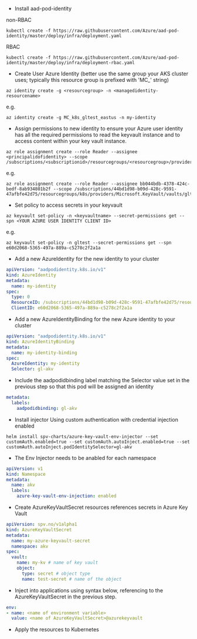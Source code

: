 - Install aad-pod-identity

non-RBAC

```
kubectl create -f https://raw.githubusercontent.com/Azure/aad-pod-identity/master/deploy/infra/deployment.yaml
```

RBAC

```
kubectl create -f https://raw.githubusercontent.com/Azure/aad-pod-identity/master/deploy/infra/deployment-rbac.yaml
```

- Create User Azure Identity (better use the same group your AKS cluster uses; typically this resource group is prefixed with 'MC_' string)

```
az identity create -g <resourcegroup> -n <managedidentity-resourcename>
```

e.g.

```
az identity create -g MC_k8s_gltest_eastus -n my-identity
```

- Assign permissions to new identity to ensure your Azure user identity has all the required permissions to read the keyvault instance and to access content within your key vault instance.

```
az role assignment create --role Reader --assignee <principalidofidentity> --scope /subscriptions/<subscriptionid>/resourcegroups/<resourcegroup>/providers/Microsoft.KeyVault/vaults/<keyvaultname>
```

e.g.

```
az role assignment create --role Reader --assignee bb044bdb-4378-424c-bedf-8ab934801b2f --scope /subscriptions/44bd1d98-b09d-428c-9591-47afbfe42d75/resourcegroups/k8s/providers/Microsoft.KeyVault/vaults/gltest
```

- Set policy to access secrets in your keyvault

```
az keyvault set-policy -n <keyvaultname> --secret-permissions get --spn <YOUR AZURE USER IDENTITY CLIENT ID>
```

e.g.

```
az keyvault set-policy -n gltest --secret-permissions get --spn e60d2068-5365-497a-889a-c5278c2f2a1a
```

- Add a new AzureIdentity for the new identity to your cluster

```yaml
apiVersion: "aadpodidentity.k8s.io/v1" 
kind: AzureIdentity 
metadata: 
  name: my-identity 
spec: 
  type: 0 
  ResourceID: /subscriptions/44bd1d98-b09d-428c-9591-47afbfe42d75/resourcegroups/MC_k8s_gltest_eastus/providers/Microsoft.ManagedIdentity/userAssignedIdentities/my-identity 
  ClientID: e60d2068-5365-497a-889a-c5278c2f2a1a
```
  
- Add a new AzureIdentityBinding for the new Azure identity to your cluster

```yaml
apiVersion: "aadpodidentity.k8s.io/v1" 
kind: AzureIdentityBinding 
metadata: 
  name: my-identity-binding 
spec: 
  AzureIdentity: my-identity 
  Selector: gl-akv
```
  
- Include the aadpodidbinding label matching the Selector value set in the previous step so that this pod will be assigned an identity

```yaml
metadata: 
  labels: 
    aadpodidbinding: gl-akv
 ```

- Install injector Using custom authentication with credential injection enabled

```
helm install spv-charts/azure-key-vault-env-injector --set customAuth.enabled=true --set customAuth.autoInject.enabled=true --set customAuth.autoInject.podIdentitySelector=gl-akv
```

- The Env Injector needs to be anabled for each namespace

```yaml
apiVersion: v1 
kind: Namespace 
metadata: 
  name: akv 
  labels: 
    azure-key-vault-env-injection: enabled
 ```
- Create AzureKeyVaultSecret resources references secrets in Azure Key Vault

```yaml
apiVersion: spv.no/v1alpha1 
kind: AzureKeyVaultSecret 
metadata: 
  name: my-azure-keyvault-secret 
  namespace: akv 
spec: 
  vault: 
    name: my-kv # name of key vault 
    object: 
      type: secret # object type 
      name: test-secret # name of the object
```
- Inject into applications using syntax below, referencing to the AzureKeyVaultSecret in the previous step.

```yaml
env:
- name: <name of environment variable> 
  value: <name of AzureKeyVaultSecret>@azurekeyvault
```

- Apply the resources to Kubernetes

